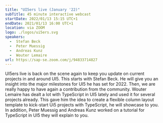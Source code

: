 ```yaml
---
title: "UI5ers live (January '22)"
subTitle: 45 minute interactive webcast
startDate: 2022/01/13 15:15 UTC+1
endDate: 2021/01/13 16:00 UTC+1
location: via ZOOM
logo: ./logos/ui5ers.svg
speakers:
  -  Stefan Beck
  -  Peter Muessig
  -  Andreas Kunz
  -  Wouter Lemaire
url: https://sap-se.zoom.com/j/94833714827
---
```

UI5ers live is back on the scene again to keep you update on current projects in and around UI5. This starts with Stefan Beck. He will give you an insight into the major milestones for UI5 he has set for 2022.
Then, we are really happy to have again a contribution from the community. Wouter Lemaire has dealt a lot with TypeScript in UI5 lately and used it for several projects already. This gave him the idea to create a flexible column layout template to kick-start Ui5 projects with TypeScript, he will showcase to you. 
In addition, Peter Muessig and Andreas Kunz worked on a tutorial for TypeScript in UI5 they will explain to you.
